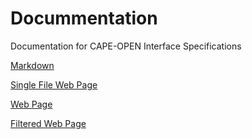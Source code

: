 # Docummentation
Documentation for CAPE-OPEN Interface Specifications

[Markdown](/Markdown/Manager-Common-Interface-Specification.md)

[Single File Web Page](/docs/SingleFileWebPage/Manager.htm)

[Web Page](/docs/WebPage/Manager.htm)

[Filtered Web Page](/docs/FilteredWebPage/Manager.htm)
